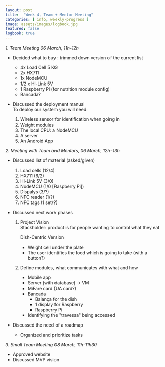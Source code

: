 ```yaml
---
layout: post
title:  "Week 4, Team + Mentor Meeting"
categories: [ info, weekly-progress ]
image: assets/images/logbook.jpg
featured: false
logbook: true
---
```


*1. Team Meeting 06 March, 11h-12h*

* Decided what to buy : trimmed down version of the current list
    * 4x Load Cell 5 KG
    * 2x HX711
    * 1x NodeMCU
    * 1/2 x Hi-Link 5V
    * 1 Raspberry Pi (for nutrition module config)
    * Bancada?

* Discussed the deployment manual  
    To deploy our system you will need:
    1. Wireless sensor for identification when going in
    2. Weight modules
    3. The local CPU: a NodeMCU
    4. A server
    5. An Android App 

*2. Meeting with Team and Mentors, 06 March, 12h-13h*

* Discussed list of material (asked/given)
    1. Load cells (12/4)
    2. HX711 (6/2)
    3. Hi-Link 5V (3/0)
    4. NodeMCU (1/0 [Raspberry Pi])
    5. Dispalys (3/?)
    6. NFC reader (1/?)
    7. NFC tags (1 set/?) 

* Discussed next work phases

  1. Project Vision  
     Stackholder: product is for people wanting to control what they eat

     Dish-Centric Version 
     - Weight cell under the plate
     - The user identifies the food which is going to take (with a button?)  

  2. Define modules, what communicates with what and how
     - Mobile app
     - Server (with database)    -> VM
     - MiFare card (UA card?)
     - Bancada 
       - Balança for the dish
       - 1 display for Raspberry  
       - Raspberry Pi           
     - Identifying the "travessa" being accessed

* Discussed the need of a roadmap
   * Organized and prioritize tasks

*3. Small Team Meeting 08 March, 11h-11h30*
* Approved website
* Discussed MVP vision
     